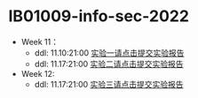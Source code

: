 # IB01009-info-sec-2022

- Week 11： 
  - ddl: 11.10:21:00 [实验一请点击提交实验报告](https://workspace.jianguoyun.com/inbox/collect/e173dff8c3d94b519df2eae115c3d2b1/submit) 
  - ddl: 11.17:21:00 [实验二请点击提交实验报告](https://workspace.jianguoyun.com/inbox/collect/8a6ae943d6c94e7aaac4a92defee4228/submit)
- Week 12:
  - ddl: 11.17:21:00  [实验三请点击提交实验报告](https://workspace.jianguoyun.com/inbox/collect/d3eb27cae9cc4f829c0e7cec0d97bcfb/submit)

